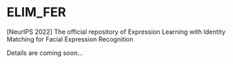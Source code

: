 # ELIM_FER
[NeurIPS 2022] The official repository of Expression Learning with Identity Matching for Facial Expression Recognition

Details are coming soon...
